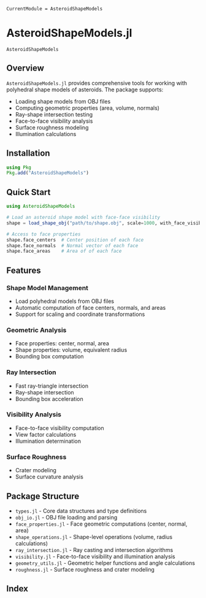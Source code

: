 ```@meta
CurrentModule = AsteroidShapeModels
```

# AsteroidShapeModels.jl

```@docs
AsteroidShapeModels
```

## Overview

`AsteroidShapeModels.jl` provides comprehensive tools for working with polyhedral shape models of asteroids. The package supports:

- Loading shape models from OBJ files
- Computing geometric properties (area, volume, normals)
- Ray-shape intersection testing
- Face-to-face visibility analysis
- Surface roughness modeling
- Illumination calculations

## Installation

```julia
using Pkg
Pkg.add("AsteroidShapeModels")
```

## Quick Start

```julia
using AsteroidShapeModels

# Load an asteroid shape model with face-face visibility
shape = load_shape_obj("path/to/shape.obj", scale=1000, with_face_visibility=true)  # Convert km to m

# Access to face properties
shape.face_centers  # Center position of each face
shape.face_normals  # Normal vector of each face
shape.face_areas    # Area of of each face
```

## Features

### Shape Model Management
- Load polyhedral models from OBJ files
- Automatic computation of face centers, normals, and areas
- Support for scaling and coordinate transformations

### Geometric Analysis
- Face properties: center, normal, area
- Shape properties: volume, equivalent radius
- Bounding box computation

### Ray Intersection
- Fast ray-triangle intersection
- Ray-shape intersection
- Bounding box acceleration

### Visibility Analysis
- Face-to-face visibility computation
- View factor calculations
- Illumination determination

### Surface Roughness
- Crater modeling
- Surface curvature analysis

## Package Structure

- `types.jl` - Core data structures and type definitions
- `obj_io.jl` - OBJ file loading and parsing
- `face_properties.jl` - Face geometric computations (center, normal, area)
- `shape_operations.jl` - Shape-level operations (volume, radius calculations)
- `ray_intersection.jl` - Ray casting and intersection algorithms
- `visibility.jl` - Face-to-face visibility and illumination analysis
- `geometry_utils.jl` - Geometric helper functions and angle calculations
- `roughness.jl` - Surface roughness and crater modeling

## Index

```@index
```